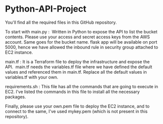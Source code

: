 # Python-API-Project

You'll find all the required files in this GitHub repository.

To start with
main.py : 
Written in Python to expose the API to list the bucket contents.
Please use your access and secret access keys from the AWS account. Same goes for the bucket name.
flask app will be available on port 5000, hence we have allowed the inbound rule in security group attached to EC2 instance.

main.tf :
It is a Terraform file to deploy the infrastructure and expose the API. 
main.tf needs the variables.tf file where we have defined the default values and referenced them in main.tf.
Replace all the default values in variables.tf with your own.

requirements.sh :
This file has all the commands that are going to execute in EC2. I've listed the commands in this file to install all the necessary packages.

Finally, please use your own.pem file to deploy the EC2 instance, and to connect to the same, I've used mykey.pem (which is not present in this repository).
